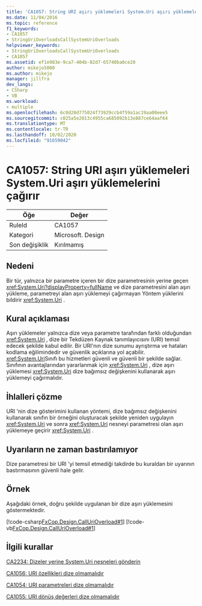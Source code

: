 ```yaml
---
title: 'CA1057: String URI aşırı yüklemeleri System.Uri aşırı yüklemelerini çağırır'
ms.date: 11/04/2016
ms.topic: reference
f1_keywords:
- CA1057
- StringUriOverloadsCallSystemUriOverloads
helpviewer_keywords:
- StringUriOverloadsCallSystemUriOverloads
- CA1057
ms.assetid: ef1e983e-9ca7-404b-82d7-65740ba0ce20
author: mikejo5000
ms.author: mikejo
manager: jillfra
dev_langs:
- CSharp
- VB
ms.workload:
- multiple
ms.openlocfilehash: 6c0d20d775024f73929ccb4f59a1ac19aa00eee5
ms.sourcegitcommit: c025a5e2013c4955ca685092b13e887ce64aaf64
ms.translationtype: MT
ms.contentlocale: tr-TR
ms.lasthandoff: 10/02/2020
ms.locfileid: "91659042"
---
```

# <a name="ca1057-string-uri-overloads-call-systemuri-overloads"></a>CA1057: String URI aşırı yüklemeleri System.Uri aşırı yüklemelerini çağırır

|Öğe|Değer|
|-|-|
|RuleId|CA1057|
|Kategori|Microsoft. Design|
|Son değişiklik|Kırılmamış|

## <a name="cause"></a>Nedeni

Bir tür, yalnızca bir parametre içeren bir dize parametresinin yerine geçen <xref:System.Uri?displayProperty=fullName> ve dize parametresini alan aşırı yükleme, parametreyi alan aşırı yüklemeyi çağırmayan Yöntem yüklerini bildirir <xref:System.Uri> .

## <a name="rule-description"></a>Kural açıklaması
Aşırı yüklemeler yalnızca dize veya parametre tarafından farklı olduğundan <xref:System.Uri> , dize bir Tekdüzen Kaynak tanımlayıcısını (URI) temsil edecek şekilde kabul edilir. Bir URI'nın dize sunumu ayrıştırma ve hataları kodlama eğilimindedir ve güvenlik açıklarına yol açabilir. <xref:System.Uri>Sınıfı bu hizmetleri güvenli ve güvenli bir şekilde sağlar. Sınıfının avantajlarından yararlanmak için <xref:System.Uri> , dize aşırı yüklemesi <xref:System.Uri> dize bağımsız değişkenini kullanarak aşırı yüklemeyi çağırmalıdır.

## <a name="how-to-fix-violations"></a>İhlalleri çözme
URI 'nin dize gösterimini kullanan yöntemi, dize bağımsız değişkenini kullanarak sınıfın bir örneğini oluşturacak şekilde yeniden uygulayın <xref:System.Uri> ve sonra <xref:System.Uri> nesneyi parametresi olan aşırı yüklemeye geçirir <xref:System.Uri> .

## <a name="when-to-suppress-warnings"></a>Uyarıların ne zaman bastırılamıyor
Dize parametresi bir URI 'yi temsil etmediği takdirde bu kuraldan bir uyarının bastırmasının güvenli hale gelir.

## <a name="example"></a>Örnek
Aşağıdaki örnek, doğru şekilde uygulanan bir dize aşırı yüklemesini göstermektedir.

[!code-csharp[FxCop.Design.CallUriOverload#1](../code-quality/codesnippet/CSharp/ca1057-string-uri-overloads-call-system-uri-overloads_1.cs)]
[!code-vb[FxCop.Design.CallUriOverload#1](../code-quality/codesnippet/VisualBasic/ca1057-string-uri-overloads-call-system-uri-overloads_1.vb)]

## <a name="related-rules"></a>İlgili kurallar
[CA2234: Dizeler yerine System.Uri nesneleri gönderin](/dotnet/fundamentals/code-analysis/quality-rules/ca2234)

[CA1056: URI özellikleri dize olmamalıdır](/dotnet/fundamentals/code-analysis/quality-rules/ca1056)

[CA1054: URI parametreleri dize olmamalıdır](/dotnet/fundamentals/code-analysis/quality-rules/ca1054)

[CA1055: URI dönüş değerleri dize olmamalıdır](/dotnet/fundamentals/code-analysis/quality-rules/ca1055)

